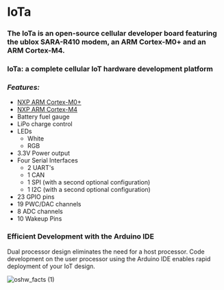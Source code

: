 # IoTa
### The IoTa is an open-source cellular developer board featuring the ublox SARA-R410 modem, an ARM Cortex-M0+ and an ARM Cortex-M4.
### IoTa: a complete cellular IoT hardware development platform
### *Features:*
- [NXP ARM Cortex-M0+](https://www.nxp.com/products/processors-and-microcontrollers/arm-microcontrollers/general-purpose-mcus/kl-series-cortex-m0-plus/kinetis-kl1x-48-mhz-mainstream-small-ultra-low-power-microcontrollers-mcus-based-on-arm-cortex-m0-plus-core:KL1x)
- [NXP ARM Cortex-M4](https://www.nxp.com/products/processors-and-microcontrollers/arm-microcontrollers/general-purpose-mcus/k-series-cortex-m4/k2x-usb/kinetis-k22-120-mhz-cost-effective-full-speed-usb-microcontrollers-mcus-based-on-arm-cortex-m4-core:K22_120)
- Battery fuel gauge
- LiPo charge control
- LEDs
  -  White
  -  RGB
- 3.3V Power output
- Four Serial Interfaces
  - 2 UART's
  - 1 CAN
  - 1 SPI (with a second optional configuration)
  - 1 I2C (with a second optional configuration)
- 23 GPIO pins
- 19 PWC/DAC channels
- 8 ADC channels
- 10 Wakeup Pins
 ### Efficient Development with the Arduino IDE 
Dual processor design eliminates the need for a host processor. Code development on the user processor using the Arduino IDE enables rapid deployment of your IoT design. 

![oshw_facts (1)](https://user-images.githubusercontent.com/5782128/123847974-2a140e80-d8e5-11eb-8fb6-7d4da64767a7.png)
